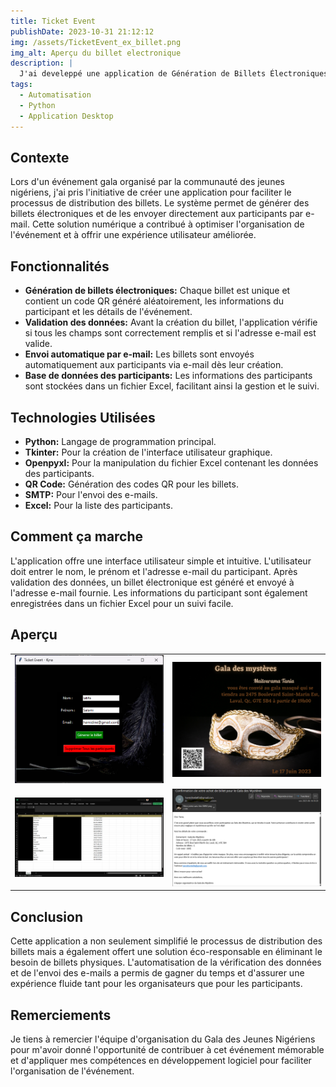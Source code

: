 ```yaml
---
title: Ticket Event
publishDate: 2023-10-31 21:12:12
img: /assets/TicketEvent_ex_billet.png
img_alt: Aperçu du billet electronique
description: |
  J'ai develeppé une application de Génération de Billets Électroniques pour un Gala
tags:
  - Automatisation
  - Python
  - Application Desktop
---
```


## Contexte
Lors d'un événement gala organisé par la communauté des jeunes nigériens, j'ai pris l'initiative de créer une application pour faciliter le processus de distribution des billets. Le système permet de générer des billets électroniques et de les envoyer directement aux participants par e-mail. Cette solution numérique a contribué à optimiser l'organisation de l'événement et à offrir une expérience utilisateur améliorée.

## Fonctionnalités
- **Génération de billets électroniques:** Chaque billet est unique et contient un code QR généré aléatoirement, les informations du participant et les détails de l'événement.
- **Validation des données:** Avant la création du billet, l'application vérifie si tous les champs sont correctement remplis et si l'adresse e-mail est valide.
- **Envoi automatique par e-mail:** Les billets sont envoyés automatiquement aux participants via e-mail dès leur création.
- **Base de données des participants:** Les informations des participants sont stockées dans un fichier Excel, facilitant ainsi la gestion et le suivi.

## Technologies Utilisées
- **Python:** Langage de programmation principal.
- **Tkinter:** Pour la création de l'interface utilisateur graphique.
- **Openpyxl:** Pour la manipulation du fichier Excel contenant les données des participants.
- **QR Code:** Génération des codes QR pour les billets.
- **SMTP:** Pour l'envoi des e-mails.
- **Excel:** Pour la liste des participants.

## Comment ça marche
L'application offre une interface utilisateur simple et intuitive. L'utilisateur doit entrer le nom, le prénom et l'adresse e-mail du participant. Après validation des données, un billet électronique est généré et envoyé à l'adresse e-mail fournie. Les informations du participant sont également enregistrées dans un fichier Excel pour un suivi facile.

## Aperçu
<!-- ![Aperçu de l'interface](/assets/UI.png) ![Aperçu de la liste excel](/assets/excel.png)
![Aperçu du bullet](/assets/ex_billet.png) ![Aperçu de mail envoyer](/assets/mail.png) -->
<table>
  <tr>
    <td>
      <img src="/assets/TicketEvent_UI.png" alt="Aperçu de l'interface" width="100%"/>
    </td>
    <td>
      <img src="/assets/TicketEvent_ex_billet.png" alt="Aperçu du billet" width="100%"/>
    </td>
  </tr>
  <tr>
    <td>
      <img src="/assets/TicketEvent_excel.png" alt="Aperçu de la liste Excel" width="200%"/>
    </td>
    <td>
      <img src="/assets/TicketEvent_mail.png" alt="Aperçu du mail envoyé" width="200%"/>
    </td>
  </tr>
</table>

## Conclusion
Cette application a non seulement simplifié le processus de distribution des billets mais a également offert une solution éco-responsable en éliminant le besoin de billets physiques. L'automatisation de la vérification des données et de l'envoi des e-mails a permis de gagner du temps et d'assurer une expérience fluide tant pour les organisateurs que pour les participants.

## Remerciements
Je tiens à remercier l'équipe d'organisation du Gala des Jeunes Nigériens pour m'avoir donné l'opportunité de contribuer à cet événement mémorable et d'appliquer mes compétences en développement logiciel pour faciliter l'organisation de l'événement.
